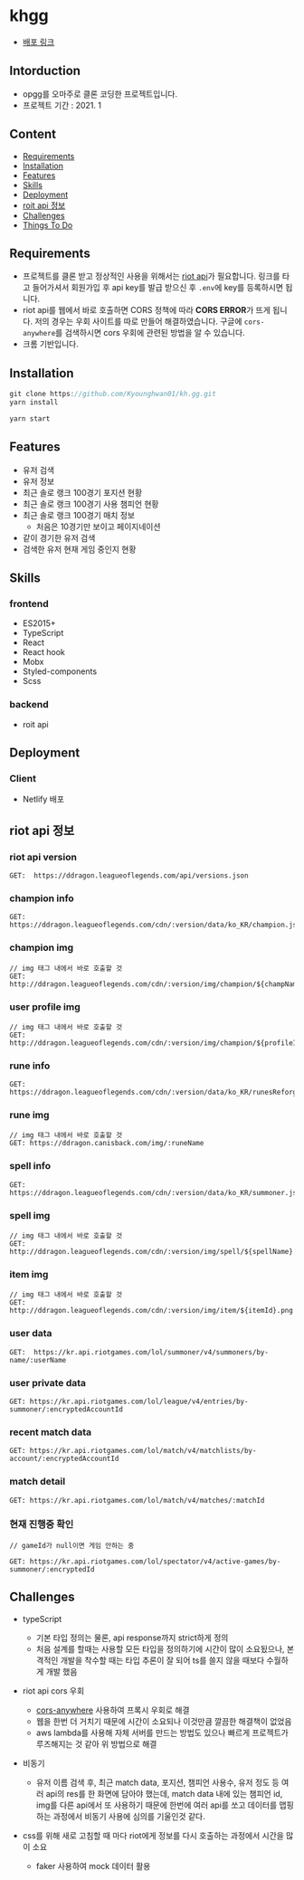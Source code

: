 # khgg

- [배포 링크](https://khgg.netlify.com/)

## Intorduction

- opgg를 오마주로 클론 코딩한 프로젝트입니다.
- 프로젝트 기간 : 2021. 1

## Content

- [Requirements](#Requirements)
- [Installation](#Installation)
- [Features](#Features)
- [Skills](#Skills)
- [Deployment](#Deployment)
- [roit api 정보](#roit-api-정보)
- [Challenges](#Challenges)
- [Things To Do](#Things-To-Do)

## Requirements

- 프로젝트를 클론 받고 정상적인 사용을 위해서는 [riot api](https://developer.riotgames.com/)가 필요합니다. 링크를 타고 들어가셔서 회원가입 후 api key를 발급 받으신 후 `.env`에 key를 등록하시면 됩니다.
- riot api를 웹에서 바로 호출하면 CORS 정책에 따라 **CORS ERROR**가 뜨게 됩니다. 저의 경우는 우회 사이트를 따로 만들어 해결하였습니다. 구글에 `cors-anywhere`를 검색하시면 cors 우회에 관련된 방법을 알 수 있습니다.
- 크롬 기반입니다.

## Installation

```javascript
git clone https://github.com/Kyounghwan01/kh.gg.git
yarn install

yarn start
```

## Features

- 유저 검색
- 유저 정보
- 최근 솔로 랭크 100경기 포지션 현황
- 최근 솔로 랭크 100경기 사용 챔피언 현황
- 최근 솔로 랭크 100경기 매치 정보
  - 처음은 10경기만 보이고 페이지네이션
- 같이 경기한 유저 검색
- 검색한 유저 현재 게임 중인지 현황

## Skills

### frontend

- ES2015+
- TypeScript
- React
- React hook
- Mobx
- Styled-components
- Scss

### backend

- roit api

## Deployment

### Client

- Netlify 배포

## riot api 정보

### riot api version

```
GET:  https://ddragon.leagueoflegends.com/api/versions.json
```

### champion info

```
GET: https://ddragon.leagueoflegends.com/cdn/:version/data/ko_KR/champion.json
```

### champion img

```
// img 태그 내에서 바로 호출할 것
GET: http://ddragon.leagueoflegends.com/cdn/:version/img/champion/${champName}.png
```

### user profile img

```
// img 태그 내에서 바로 호출할 것
GET: http://ddragon.leagueoflegends.com/cdn/:version/img/champion/${profileId}.png
```

### rune info

```
GET: https://ddragon.leagueoflegends.com/cdn/:version/data/ko_KR/runesReforged.json
```

### rune img

```
// img 태그 내에서 바로 호출할 것
GET: https://ddragon.canisback.com/img/:runeName
```

### spell info

```
GET: https://ddragon.leagueoflegends.com/cdn/:version/data/ko_KR/summoner.json
```

### spell img

```
// img 태그 내에서 바로 호출할 것
GET: http://ddragon.leagueoflegends.com/cdn/:version/img/spell/${spellName}.png
```

### item img

```
// img 태그 내에서 바로 호출할 것
GET: http://ddragon.leagueoflegends.com/cdn/:version/img/item/${itemId}.png
```

### user data

```
GET:  https://kr.api.riotgames.com/lol/summoner/v4/summoners/by-name/:userName
```

### user private data

```
GET: https://kr.api.riotgames.com/lol/league/v4/entries/by-summoner/:encryptedAccountId
```

### recent match data

```
GET: https://kr.api.riotgames.com/lol/match/v4/matchlists/by-account/:encryptedAccountId
```

### match detail

```
GET: https://kr.api.riotgames.com/lol/match/v4/matches/:matchId
```

### 현재 진행중 확인

```
// gameId가 null이면 게임 안하는 중

GET: https://kr.api.riotgames.com/lol/spectator/v4/active-games/by-summoner/:encryptedId
```

## Challenges

- typeScript
  - 기본 타입 정의는 물론, api response까지 strict하게 정의
  - 처음 설계를 할때는 사용할 모든 타입을 정의하기에 시간이 많이 소요됬으나, 본격적인 개발을 착수할 때는 타입 추론이 잘 되어 ts를 쓸지 않을 때보다 수월하게 개발 했음
- riot api cors 우회

  - [cors-anywhere](https://github.com/Kyounghwan01/cors-anywhere) 사용하여 프록시 우회로 해결
  - 웹을 한번 더 거치기 때문에 시간이 소요되나 이것만큼 깔끔한 해결책이 없었음
  - aws lambda를 사용해 자체 서버를 만드는 방법도 있으나 빠르게 프로젝트가 루즈해지는 것 같아 위 방법으로 해결

- 비동기

  - 유저 이름 검색 후, 최근 match data, 포지션, 챔피언 사용수, 유저 정도 등 여러 api의 res를 한 화면에 담아야 했는데, match data 내에 있는 챔피언 id, img를 다른 api에서 또 사용하기 때문에 한번에 여러 api를 쏘고 데이터를 맵핑 하는 과정에서 비동기 사용에 심의를 기울인것 같다.

- css를 위해 새로 고침할 때 마다 riot에게 정보를 다시 호출하는 과정에서 시간을 많이 소요
  - faker 사용하여 mock 데이터 활용
